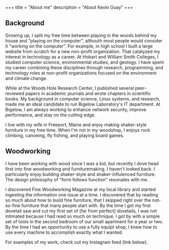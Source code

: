 +++
title = "About me"
description = "About Kevin Guay"
+++

## Background

Growing up, I split my free time between playing in the woods behind my house and "playing on the computer", althouth most people would consider it "working on the computer". For example, in high school I built a large website from scratch for a new non-profit organization. That catalyzed my interest in technology as a career. At Hobart and William Smith Colleges, I studied computer science, environmental studies, and geology. I have spent my career combining these disciplines through research, programming, and technology roles at non-profit organizations focused on the environment and climate change.

While at the Woods Hole Research Center, I published several peer-reviewed papers in academic journals and wrote chapters in scientific books. My background in computer science, Linux systems, and research, made me an ideal candidate to run Bigelow Laboratory's IT department. At Bigelow, I am always working to enhance network security, improve performance, and stay on the cutting edge.

I live with my wife in Freeport, Maine and enjoy making shaker-style furniture in my free time. When I'm not in my woodshop, I enjoys rock climbing, canoeing, fly fishing, and playing board games.

## Woodworking

I have been working with wood since I was a kid, but recently I dove head first into fine woodworking and furnituremaking. I haven't looked back. I particularly enjoy building shaker-style and shaker-influlenced furniture. The design philosophy of "form follows function" resonates with me.

I discovered Fine Woodworking Magazine at my local library and started ingesting the information one issue at a time. I discovered that by reading so much about how to build fine furniture, that I skipped right over the not-so-fine furniture that many people start with. By the time I got my first dovetail saw and cut my first set of [far from perfect] dovetails, I was not intimated because I had read so much on technique. I got by with a simple set of tools in the second bedroom of our small apartment for a year or two. By the time I had an opportunity to use a fully equipt shop, I knew how to use every machine to accomplish exactly what I wanted.

For examples of my work, check out my Instagram feed (link below).